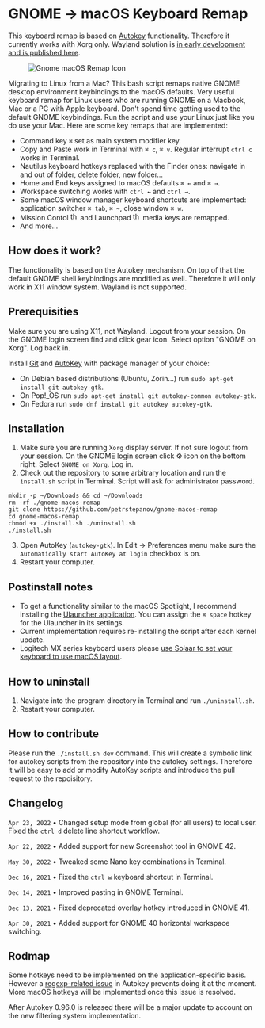 # GNOME → macOS Keyboard Remap

This keyboard remap is based on [Autokey](https://github.com/autokey/autokey) functionality. Therefore it currently works with Xorg only. Wayland solution is [in early development and is published here](https://github.com/petrstepanov/gnome-macos-remap-wayland).

<figure>
  <img src="https://github.com/petrstepanov/gnome-macos-remap/blob/master/resources/gnome-macos-remap.png?raw=true" alt="Gnome macOS Remap Icon" />
</figure>

Migrating to Linux from a Mac? This bash script remaps native GNOME desktop environment keybindings to the macOS defaults. Very useful keyboard remap for Linux users who are running GNOME on a Macbook, Mac or a PC with Apple keyboard. Don't spend time getting used to the default GNOME keybindings. Run the script and use your Linux just like you do use your Mac. Here are some key remaps that are implemented:

* Command key `⌘` set as main system modifier key.
* Copy and Paste work in Terminal with `⌘ c`, `⌘ v`. Regular interrupt `ctrl c` works in Terminal.
* Nautilus keyboard hotkeys replaced with the Finder ones: navigate in and out of folder, delete folder, new folder...
* Home and End keys assigned to macOS defaults `⌘ ←` and `⌘ →`.
* Workspace switching works with `ctrl ←` and `ctrl →`.
* Some macOS window manager keyboard shortcuts are implemented: application switcher `⌘ tab`, `⌘ ~`, close window `⌘ w`.
* Mission Contol <img src="https://help.apple.com/assets/5E59C74D0946226F03EEDC17/5E59C7520946226F03EEDC2C/en_US/0a3719d8c9acde3a43680efa67ef11a2.png" alt="the Mission Control key" height="16px"> and Launchpad <img src="https://help.apple.com/assets/5E59C74D0946226F03EEDC17/5E59C7520946226F03EEDC2C/en_US/d6924e805b6d1a255218f1307a96ef25.png" alt="the Launchpad key" height="16px"/> media keys are remapped.
* And more...

## How does it work?
The functionality is based on the Autokey mechanism. On top of that the default GNOME shell keybindings are modified as well. Therefore it will only work in X11 window system. Wayland is not supported.

## Prerequisities
Make sure you are using X11, not Wayland. Logout from your session. On the GNOME login screen find and click gear icon. Select option "GNOME on Xorg". Log back in.

Install [Git](https://github.com/git/git) and [AutoKey](https://github.com/autokey/autokey) with package manager of your choice: 
* On Debian based distributions (Ubuntu, Zorin...) run `sudo apt-get install git autokey-gtk`.
* On Pop!_OS run `sudo apt-get install git autokey-common autokey-gtk`.
* On Fedora run `sudo dnf install git autokey autokey-gtk`.

## Installation
1. Make sure you are running `Xorg` display server. If not sure logout from your session. On the GNOME login screen click ⚙ icon on the bottom right. Select `GNOME on Xorg`. Log in.
2. Check out the repository to some arbitrary location and run the `install.sh` script in Terminal. Script will ask for administrator password.

```
mkdir -p ~/Downloads && cd ~/Downloads
rm -rf ./gnome-macos-remap
git clone https://github.com/petrstepanov/gnome-macos-remap
cd gnome-macos-remap
chmod +x ./install.sh ./uninstall.sh
./install.sh
```

3. Open AutoKey (`autokey-gtk`). In Edit -> Preferences menu make sure the `Automatically start AutoKey at login` checkbox is on. 
3. Restart your computer.

## Postinstall notes
* To get a functionality similar to the macOS Spotlight, I recommend installing the [Ulauncher application](https://ulauncher.io/). You can assign the `⌘ space` hotkey for the Ulauncher in its settings.
* Current implementation requires re-installing the script after each kernel update.
* Logitech MX series keyboard users please [use Solaar to set your keyboard to use macOS layout](https://github.com/petrstepanov/gnome-macos-remap/issues/12).

## How to uninstall
1. Navigate into the program directory in Terminal and run `./uninstall.sh`.
2. Restart your computer.

## How to contribute
Please run the `./install.sh dev` command. This will create a symbolic link for autokey scripts from the repository into the autokey settings. Therefore it will be easy to add or modify AutoKey scripts and introduce the pull request to the repoisitory.

## Changelog

`Apr 23, 2022` • Changed setup mode from global (for all users) to local user. Fixed the `ctrl d` delete line shortcut workflow.

`Apr 22, 2022` • Added support for new Screenshot tool in GNOME 42.

`May 30, 2022` • Tweaked some Nano key combinations in Terminal.

`Dec 16, 2021` • Fixed the `ctrl w` keyboard shortcut in Terminal.

`Dec 14, 2021` • Improved pasting in GNOME Terminal.

`Dec 13, 2021` • Fixed deprecated overlay hotkey introduced in GNOME 41.

`Apr 30, 2021` • Added support for GNOME 40 horizontal workspace switching.

## Rodmap
Some hotkeys need to be implemented on the application-specific basis. However a [regexp-related issue](https://github.com/autokey/autokey/issues/161) in Autokey prevents doing it at the moment. More macOS hotkeys will be implemented once this issue is resolved.

After Autokey 0.96.0 is released there will be a major update to account on the new filtering system implementation.
